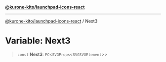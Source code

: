 [**@kurone-kito/launchpad-icons-react**](../README.md)

***

[@kurone-kito/launchpad-icons-react](../globals.md) / Next3

# Variable: Next3

> `const` **Next3**: `FC`\<`SVGProps`\<`SVGSVGElement`\>\>
